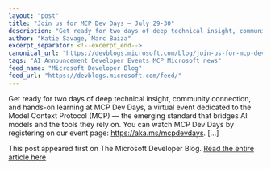 ```yaml
---
layout: "post"
title: "Join us for MCP Dev Days – July 29-30"
description: "Get ready for two days of deep technical insight, community connection, and hands-on learning at MCP..."
author: "Katie Savage, Marc Baiza"
excerpt_separator: <!--excerpt_end-->
canonical_url: "https://devblogs.microsoft.com/blog/join-us-for-mcp-dev-days-july-29-30"
tags: "AI Announcement Developer_Events MCP Microsoft news"
feed_name: "Microsoft Developer Blog"
feed_url: "https://devblogs.microsoft.com/feed/"
---
```


Get ready for two days of deep technical insight, community connection, and hands-on learning at MCP Dev Days, a virtual event dedicated to the Model Context Protocol (MCP) — the emerging standard that bridges AI models and the tools they rely on. You can watch MCP Dev Days by registering on our event page: https://aka.ms/mcpdevdays. [...]<!--excerpt_end-->

This post appeared first on The Microsoft Developer Blog. [Read the entire article here](https://devblogs.microsoft.com/blog/join-us-for-mcp-dev-days-july-29-30)
